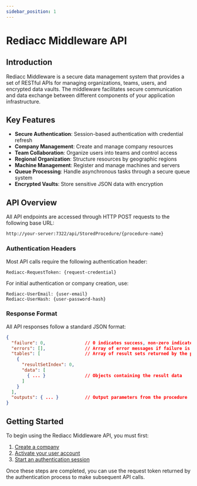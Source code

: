 ```yaml
---
sidebar_position: 1
---
```


# Rediacc Middleware API

## Introduction

Rediacc Middleware is a secure data management system that provides a set of RESTful APIs for managing organizations, teams, users, and encrypted data vaults. The middleware facilitates secure communication and data exchange between different components of your application infrastructure.

## Key Features

- **Secure Authentication**: Session-based authentication with credential refresh
- **Company Management**: Create and manage company resources
- **Team Collaboration**: Organize users into teams and control access
- **Regional Organization**: Structure resources by geographic regions
- **Machine Management**: Register and manage machines and servers
- **Queue Processing**: Handle asynchronous tasks through a secure queue system
- **Encrypted Vaults**: Store sensitive JSON data with encryption

## API Overview

All API endpoints are accessed through HTTP POST requests to the following base URL:

```
http://your-server:7322/api/StoredProcedure/{procedure-name}
```

### Authentication Headers

Most API calls require the following authentication header:

```
Rediacc-RequestToken: {request-credential}
```

For initial authentication or company creation, use:

```
Rediacc-UserEmail: {user-email}
Rediacc-UserHash: {user-password-hash}
```

### Response Format

All API responses follow a standard JSON format:

```json
{
  "failure": 0,               // 0 indicates success, non-zero indicates error
  "errors": [],               // Array of error messages if failure is non-zero
  "tables": [                 // Array of result sets returned by the procedure
    {
      "resultSetIndex": 0,
      "data": [
        { ... }               // Objects containing the result data
      ]
    }
  ],
  "outputs": { ... }          // Output parameters from the procedure
}
```

## Getting Started

To begin using the Rediacc Middleware API, you must first:

1. [Create a company](/docs/rest-api/company-management#create-company)
2. [Activate your user account](/docs/rest-api/user-management#enable-user)
3. [Start an authentication session](/docs/rest-api/authentication#create-authentication-request)

Once these steps are completed, you can use the request token returned by the authentication process to make subsequent API calls.
